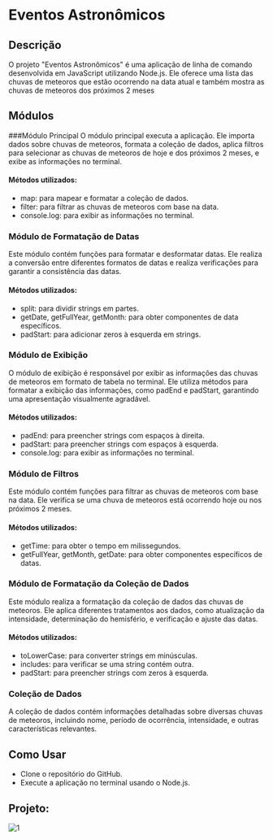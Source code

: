 # Eventos Astronômicos

## Descrição
O projeto "Eventos Astronômicos" é uma aplicação de linha de comando desenvolvida em JavaScript utilizando Node.js. Ele oferece uma lista das chuvas de meteoros que estão ocorrendo na data atual e também mostra as chuvas de meteoros dos próximos 2 meses

## Módulos

###Módulo Principal
O módulo principal executa a aplicação. Ele importa dados sobre chuvas de meteoros, formata a coleção de dados, aplica filtros para selecionar as chuvas de meteoros de hoje e dos próximos 2 meses, e exibe as informações no terminal.

#### Métodos utilizados:
- map: para mapear e formatar a coleção de dados.
- filter: para filtrar as chuvas de meteoros com base na data.
- console.log: para exibir as informações no terminal.

### Módulo de Formatação de Datas
Este módulo contém funções para formatar e desformatar datas. Ele realiza a conversão entre diferentes formatos de datas e realiza verificações para garantir a consistência das datas.

#### Métodos utilizados:
- split: para dividir strings em partes.
- getDate, getFullYear, getMonth: para obter componentes de data específicos.
- padStart: para adicionar zeros à esquerda em strings.

### Módulo de Exibição
O módulo de exibição é responsável por exibir as informações das chuvas de meteoros em formato de tabela no terminal. Ele utiliza métodos para formatar a exibição das informações, como padEnd e padStart, garantindo uma apresentação visualmente agradável.

#### Métodos utilizados:
- padEnd: para preencher strings com espaços à direita.
- padStart: para preencher strings com espaços à esquerda.
- console.log: para exibir as informações no terminal.

### Módulo de Filtros
Este módulo contém funções para filtrar as chuvas de meteoros com base na data. Ele verifica se uma chuva de meteoros está ocorrendo hoje ou nos próximos 2 meses.

#### Métodos utilizados:
- getTime: para obter o tempo em milissegundos.
- getFullYear, getMonth, getDate: para obter componentes específicos de datas.

### Módulo de Formatação da Coleção de Dados
Este módulo realiza a formatação da coleção de dados das chuvas de meteoros. Ele aplica diferentes tratamentos aos dados, como atualização da intensidade, determinação do hemisfério, e verificação e ajuste das datas.

#### Métodos utilizados:
- toLowerCase: para converter strings em minúsculas.
- includes: para verificar se uma string contém outra.
- padStart: para preencher strings com zeros à esquerda.

### Coleção de Dados
A coleção de dados contém informações detalhadas sobre diversas chuvas de meteoros, incluindo nome, período de ocorrência, intensidade, e outras características relevantes.

## Como Usar
- Clone o repositório do GitHub.
- Execute a aplicação no terminal usando o Node.js.

## Projeto: 
![1](https://github.com/alands1999/Projeto-Eventos-Astronomicos/assets/150439841/60dcfe2b-b6cc-414f-89a4-ff49b21a5faa)








